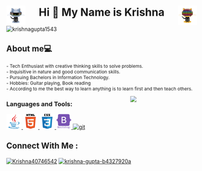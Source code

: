   <h1 align = "center"><img src = "github1.gif" align = "right" width = "10%">Hi 👋 My Name is Krishna <img src = "github2.gif" align = "left" width = "10%"></h1>
<p align="left"> <img src="https://komarev.com/ghpvc/?username=krishnagupta1543" alt="krishnagupta1543" /> </p>                    
<h2><b>About me💻</b></h2>
<p style = "font-size: 12px">
- Tech Enthusiast with creative thinking  skills to solve problems.</br>
- Inquisitive in nature and good communication skills.</br>
- Pursuing  Bachelors in Information Technology.</br>
- Hobbies: Guitar playing, Book reading</br>
- According to me the best way to learn anything is to learn first and then teach others.</br>
</p>
<img src="https://github-readme-stats.vercel.app/api?username=krishnagupta1543&show_icons=true&theme=tokyonight" align="right" width="35%">

<h3 align="left">Languages and Tools:</h3>
<p align="left"> <a href="https://www.java.com" target="_blank" rel="noreferrer"> <img src="https://raw.githubusercontent.com/devicons/devicon/master/icons/java/java-original.svg" alt="java" width="40" height="40"/> </a> <a href="https://www.w3.org/html/" target="_blank" rel="noreferrer"> <img src="https://raw.githubusercontent.com/devicons/devicon/master/icons/html5/html5-original-wordmark.svg" alt="html5" width="40" height="40"/> </a><a href="https://www.w3schools.com/css/" target="_blank" rel="noreferrer"> <img src="https://raw.githubusercontent.com/devicons/devicon/master/icons/css3/css3-original-wordmark.svg" alt="css3" width="40" height="40"/> </a><a href="https://getbootstrap.com" target="_blank" rel="noreferrer"> <img src="https://raw.githubusercontent.com/devicons/devicon/master/icons/bootstrap/bootstrap-plain-wordmark.svg" alt="bootstrap" width="40" height="40"/> </a> <a href="https://www.cprogramming.com/" target="_blank" rel="noreferrer"><a href="https://git-scm.com/" target="_blank" rel="noreferrer"> <img src="https://www.vectorlogo.zone/logos/git-scm/git-scm-icon.svg" alt="git" width="40" height="40"/> </a>
 <h2> Connect With Me :</h2>
 <p align="left">
<a href="https://www.twitter.com/Krishna40746542" target="blank"><img align="center" src="https://raw.githubusercontent.com/rahuldkjain/github-profile-readme-generator/master/src/images/icons/Social/twitter.svg" alt="Krishna40746542" height="40" width="40"/></a>
<a href="https://www.linkedin.com/in/krishna-gupta-b4327920a/" target="blank"><img align="center" src="https://raw.githubusercontent.com/rahuldkjain/github-profile-readme-generator/master/src/images/icons/Social/linked-in-alt.svg" alt="krishna-gupta-b4327920a" height="40" width="40" /></a>
</p>
</html>


